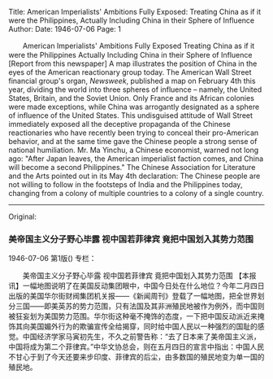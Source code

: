 Title: American Imperialists' Ambitions Fully Exposed: Treating China as if it were the Philippines, Actually Including China in their Sphere of Influence
Author:
Date: 1946-07-06
Page: 1

　　American Imperialists' Ambitions Fully Exposed
    Treating China as if it were the Philippines
    Actually Including China in their Sphere of Influence
    [Report from this newspaper] A map illustrates the position of China in the eyes of the American reactionary group today. The American Wall Street financial group's organ, *Newsweek*, published a map on February 4th this year, dividing the world into three spheres of influence – namely, the United States, Britain, and the Soviet Union. Only France and its African colonies were made exceptions, while China was arrogantly designated as a sphere of influence of the United States. This undisguised attitude of Wall Street immediately exposed all the deceptive propaganda of the Chinese reactionaries who have recently been trying to conceal their pro-American behavior, and at the same time gave the Chinese people a strong sense of national humiliation. Mr. Ma Yinchu, a Chinese economist, warned not long ago: "After Japan leaves, the American imperialist faction comes, and China will become a second Philippines." The Chinese Association for Literature and the Arts pointed out in its May 4th declaration: The Chinese people are not willing to follow in the footsteps of India and the Philippines today, changing from a colony of multiple countries to a colony of a single country.



<hr /> 

Original: 


### 美帝国主义分子野心毕露  视中国若菲律宾  竟把中国划入其势力范围

1946-07-06
第1版()
专栏：

　　美帝国主义分子野心毕露
    视中国若菲律宾
    竟把中国划入其势力范围
    【本报讯】一幅地图说明了在美国反动集团眼中，中国今日处在什么地位？今年二月四日出版的美国华尔街财阀集团机关报——《新闻周刊》登载了一幅地图，把全世界划分三国——即美英苏的势力范围，只有法国及其非洲殖民地被作为例外，而中国则被狂妄划为美国势力范围。华尔街这种毫不掩饰的态度，一下把中国反动派近来掩饰其向美国媚外行为的欺骗宣传全给揭穿，同时给中国人民以一种强烈的国耻的感觉。中国经济学家马寅初先生，不久之前警告称：“去了日本来了美帝国主义派，中国将成为第二个菲律宾。”中华文协总会，则在五月四日的宣言中指出：中国人民不甘心于到了今天还要来步印度、菲律宾的后尘，由多数国的殖民地变为单一国的殖民地。
